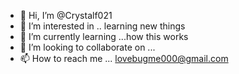 - 👋 Hi, I’m @Crystalf021
- 👀 I’m interested in .. learning new things
- 🌱 I’m currently learning ...how this works
- 💞️ I’m looking to collaborate on ...
- 📫 How to reach me ... lovebugme000@gmail.com

<!---
Crystalf021/Crystalf021 is a ✨ special ✨ repository because its `README.md` (this file) appears on your GitHub profile.
You can click the Preview link to take a look at your changes.
--->
